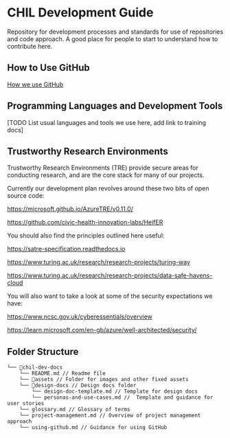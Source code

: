 # CHIL Development Guide
Repository for development processes and standards for use of repositories and code approach. A good place for people to start to understand how to contribute here.

## How to Use GitHub
[How we use GitHub](https://github.com/civic-health-innovation-labs/chil-dev-docs/blob/main/using-github.md)

## Programming Languages and Development Tools
[TODO List usual languages and tools we use here, add link to training docs]

## Trustworthy Research Environments

Trustworthy Research Environments (TRE) provide secure areas for conducting research, and are the core stack for many of our projects. 

Currently our development plan revolves around these two bits of open source code:

https://microsoft.github.io/AzureTRE/v0.11.0/

https://github.com/civic-health-innovation-labs/HeifER

You should also find the principles outlined here useful:

https://satre-specification.readthedocs.io

https://www.turing.ac.uk/research/research-projects/turing-way

https://www.turing.ac.uk/research/research-projects/data-safe-havens-cloud

You will also want to take a look at some of the security expectations we have:

https://www.ncsc.gov.uk/cyberessentials/overview

https://learn.microsoft.com/en-gb/azure/well-architected/security/

## Folder Structure
```
└── 📁chil-dev-docs 
    └── README.md // Readme file
    └── 📁assets // Folder for images and other fixed assets
    └── 📁design-docs // Design docs folder
        └── design-doc-template.md // Template for design docs
        └── personas-and-use-cases.md //  Template and guidance for user stories
    └── glossary.md // Glossary of terms 
    └── project-management.md // Overview of project management approach
    └── using-github.md // Guidance for using GitHub
```


